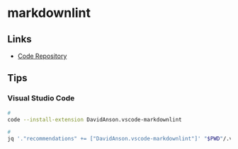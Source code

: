 # markdownlint

## Links

- [Code Repository](https://github.com/DavidAnson/markdownlint)

<!-- markdownlint-disable MD010 -->
<!-- markdownlint-disable MD010 MD038 -->

## Tips

### Visual Studio Code

```sh
#
code --install-extension DavidAnson.vscode-markdownlint

#
jq '."recommendations" += ["DavidAnson.vscode-markdownlint"]' "$PWD"/.vscode/extensions.json | sponge "$PWD"/.vscode/extensions.json
```
